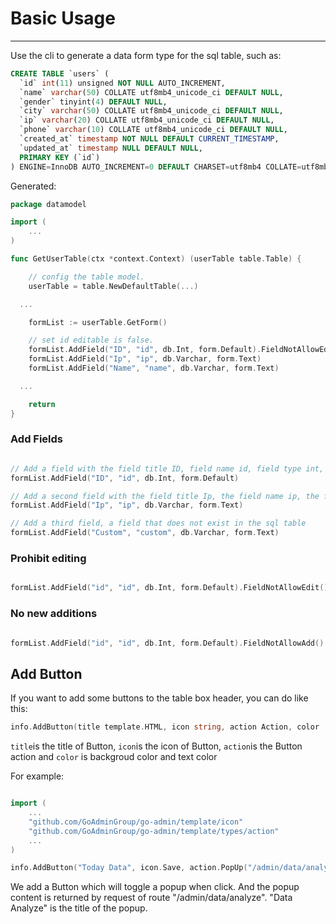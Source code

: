 # Basic Usage
---

Use the cli to generate a data form type for the sql table, such as:

```sql
CREATE TABLE `users` (
  `id` int(11) unsigned NOT NULL AUTO_INCREMENT,
  `name` varchar(50) COLLATE utf8mb4_unicode_ci DEFAULT NULL,
  `gender` tinyint(4) DEFAULT NULL,
  `city` varchar(50) COLLATE utf8mb4_unicode_ci DEFAULT NULL,
  `ip` varchar(20) COLLATE utf8mb4_unicode_ci DEFAULT NULL,
  `phone` varchar(10) COLLATE utf8mb4_unicode_ci DEFAULT NULL,
  `created_at` timestamp NOT NULL DEFAULT CURRENT_TIMESTAMP,
  `updated_at` timestamp NULL DEFAULT NULL,
  PRIMARY KEY (`id`)
) ENGINE=InnoDB AUTO_INCREMENT=0 DEFAULT CHARSET=utf8mb4 COLLATE=utf8mb4_unicode_ci;
```

Generated:

```go
package datamodel

import (
	...
)

func GetUserTable(ctx *context.Context) (userTable table.Table) {

	// config the table model.
	userTable = table.NewDefaultTable(...)

  ...

	formList := userTable.GetForm()

	// set id editable is false.
	formList.AddField("ID", "id", db.Int, form.Default).FieldNotAllowEdit()
	formList.AddField("Ip", "ip", db.Varchar, form.Text)
	formList.AddField("Name", "name", db.Varchar, form.Text)

  ...

	return
}
```

### Add Fields

```go

// Add a field with the field title ID, field name id, field type int, form type Default
formList.AddField("ID", "id", db.Int, form.Default)

// Add a second field with the field title Ip, the field name ip, the field type varchar, and the form type Text
formList.AddField("Ip", "ip", db.Varchar, form.Text)

// Add a third field, a field that does not exist in the sql table
formList.AddField("Custom", "custom", db.Varchar, form.Text)

```

### Prohibit editing

```go

formList.AddField("id", "id", db.Int, form.Default).FieldNotAllowEdit()

```

### No new additions

```go

formList.AddField("id", "id", db.Int, form.Default).FieldNotAllowAdd()

```

## Add Button

If you want to add some buttons to the table box header, you can do like this:

```go
info.AddButton(title template.HTML, icon string, action Action, color ...template.HTML)
```

```title```is the title of Button, ```icon```is the icon of Button, ```action```is the Button action and ```color``` is backgroud color and text color

For example:
```go

import (
    ...
	"github.com/GoAdminGroup/go-admin/template/icon"
	"github.com/GoAdminGroup/go-admin/template/types/action"
    ...
)

info.AddButton("Today Data", icon.Save, action.PopUp("/admin/data/analyze", "Data Analyze"))
```

We add a Button which will toggle a popup when click. And the popup content is returned by request of route "/admin/data/analyze". "Data Analyze" is the title of the popup.